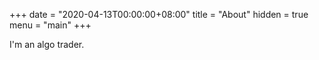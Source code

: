 +++
date = "2020-04-13T00:00:00+08:00"
title = "About"
hidden = true
menu = "main"
+++

I'm an algo trader.
